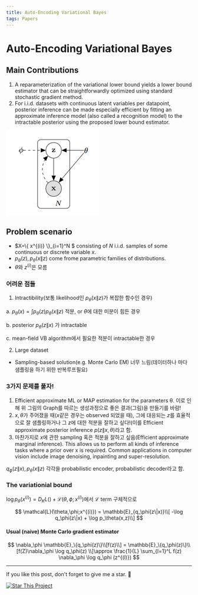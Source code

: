 ```yaml
---
title: Auto-Encoding Variational Bayes
tags: Papers
---
```


# Auto-Encoding Variational Bayes

## Main Contributions
1. A reparameterization of the variational lower bound yields a lower bound estimator that can be straightforwardly optimized using standard stochastic gradient method.
2. For i.i.d. datasets with continuous latent variables per datapoint, posterior inference can be made especially efficient by fitting an approximate inference model (also called a recognition model) to the intractable posterior using the proposed lower bound estimator.

![vae_graph](./vae_graph.png)

## Problem scenario

- $X=\\{ x^{(i)} \\}_{i=1}^N $ consisting of $N$ i.i.d. samples of some continuous or discrete variable $x$.
- $p_\theta(z), p_\theta(x\|z)$ come frome parametric families of distributions.
- $\theta$와 $z^{(i)}$은 모름
 
### 어려운 점들
1. Intractibility(보통 likelihood인 $p_\theta(x\|z)$가 복잡한 함수인 경우)

  a. $p_\theta(x)=\int p_\theta(z)p_\theta(x\|z)$ 적분, or $\theta$에 대한 미분이 힘든 경우
  
  b. posterior $p_\theta(z\|x)$ 가 intractable
  
  c. mean-field VB algorithm에서 필요한 적분이 intractable한 경우
 
2. Large dataset
  - Sampling-based solution(e.g. Monte Carlo EM) 너무 느림(데이터하나 마다 샘플링을 하기 위한 반복루프필요)

### 3가지 문제를 풀자!

1. Efficient approximate ML or MAP estimation for the parameters θ. 이로 인해 위 그림의 Graph를 따르는 생성과정으로 좋은 결과(그림)을 만들기를 바람!
2. $x, \theta$가 주어졌을 때($x$같은 경우는 observed 되었을 때), 그에 대응되는 $z$를 효율적으로 잘 샘플링하거나 그 $z$에 대한 적분을 잘하고 싶다!(이를 Efficient approximate posterior inference $p(z\|x,\theta)$라고 함.
3. 마찬가지로 $x$에 관한 sampling 혹은 적분을 잘하고 싶음(Efficient approximate marginal inference). This allows us to perform all kinds of inference tasks where a prior over x is required. Common applications in computer vision include image denoising, inpainting and super-resolution.

$q_\phi(z\|x), p_\theta(x\|z)$ 각각을 probabilistic encoder, probabilistic decoder라고 함.

### The variationial bound

$\log p_\theta(x^{(i)}) = D_KL()+\mathcal{L}(\theta,\phi;x^{(i)})$에서 $\mathcal{L}$ term
구체적으로

$$ \mathcal{L}(\theta,\phi;x^{(i)}) = \mathbb{E}_{q_\phi(z\|x)}\\[ -\log q_\phi(z\|x) + \log p_\theta(x,z)\\] $$

#### Usual (naive) Monte Carlo gradient estimator

$$ \nabla_\phi \mathbb{E}_\{q_\phi(z)\}\\[f(z)\\] = \mathbb{E}_\{q_\phi(z)\}\\[f(Z)\nabla_\phi \log q_\phi(z) \\]\approx \frac{1}{L} \sum_{l=1}^L f(z) \nabla_\phi \log q_\phi (z^{(l)}) $$

<!--more-->

---

If you like this post, don't forget to give me a star. :star2:

[![Star This Project](https://img.shields.io/github/stars/hscho100/hscho100.github.io.svg?label=Stars&style=social)](https://github.com/hscho100/hscho100.github.io/)
